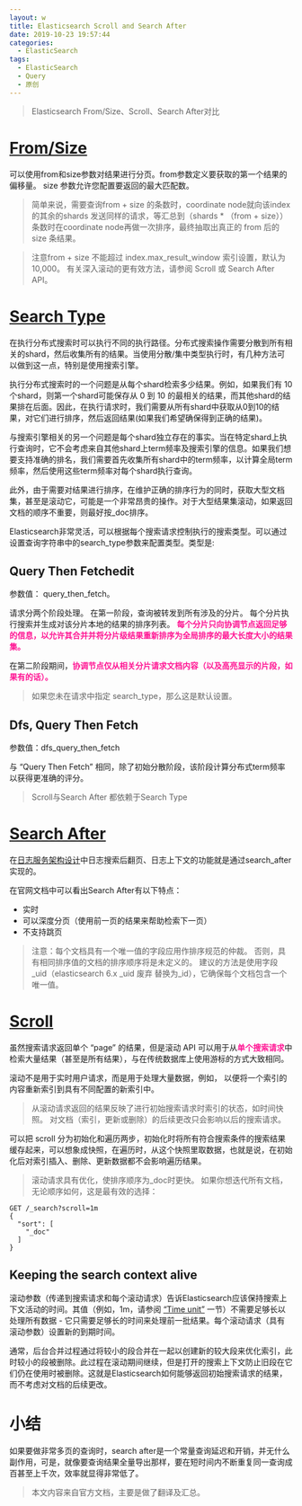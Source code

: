 ```yaml
---
layout: w
title: Elasticsearch Scroll and Search After
date: 2019-10-23 19:57:44
categories:
  - ElasticSearch
tags:
  - ElasticSearch
  - Query
  - 原创
---
```


> Elasticsearch From/Size、Scroll、Search After对比

<!-- more -->

# [From/Size](https://www.elastic.co/guide/en/elasticsearch/reference/7.4/search-request-body.html#request-body-search-from-size)
可以使用from和size参数对结果进行分页。from参数定义要获取的第一个结果的偏移量。 size 参数允许您配置要返回的最大匹配数。

> 简单来说，需要查询from + size 的条数时，coordinate node就向该index的其余的shards 发送同样的请求，等汇总到（shards * （from + size））条数时在coordinate node再做一次排序，最终抽取出真正的 from 后的 size 条结果。

> 注意from + size 不能超过 index.max_result_window 索引设置，默认为 10,000。 有关深入滚动的更有效方法，请参阅 Scroll 或 Search After API。

# [Search Type](https://www.elastic.co/guide/en/elasticsearch/reference/current/search-request-body.html#request-body-search-search-type)

在执行分布式搜索时可以执行不同的执行路径。分布式搜索操作需要分散到所有相关的shard，然后收集所有的结果。当使用分散/集中类型执行时，有几种方法可以做到这一点，特别是使用搜索引擎。

执行分布式搜索时的一个问题是从每个shard检索多少结果。例如，如果我们有 10 个shard，则第一个shard可能保存从 0 到 10 的最相关的结果，而其他shard的结果排在后面。因此，在执行请求时，我们需要从所有shard中获取从0到10的结果，对它们进行排序，然后返回结果(如果我们希望确保得到正确的结果)。

与搜索引擎相关的另一个问题是每个shard独立存在的事实。当在特定shard上执行查询时，它不会考虑来自其他shard上term频率及搜索引擎的信息。如果我们想要支持准确的排名，我们需要首先收集所有shard中的term频率，以计算全局term频率，然后使用这些term频率对每个shard执行查询。

此外，由于需要对结果进行排序，在维护正确的排序行为的同时，获取大型文档集，甚至是滚动它，可能是一个非常昂贵的操作。对于大型结果集滚动，如果返回文档的顺序不重要，则最好按_doc排序。

Elasticsearch非常灵活，可以根据每个搜索请求控制执行的搜索类型。可以通过设置查询字符串中的search_type参数来配置类型。类型是:

## Query Then Fetchedit
参数值： query_then_fetch。

请求分两个阶段处理。 在第一阶段，查询被转发到所有涉及的分片。 每个分片执行搜索并生成对该分片本地的结果的排序列表。 <font color=DeepPink>**每个分片只向协调节点返回足够的信息，以允许其合并并将分片级结果重新排序为全局排序的最大长度大小的结果集。**</font>

在第二阶段期间，<font color=DeepPink>**协调节点仅从相关分片请求文档内容（以及高亮显示的片段，如果有的话）。**</font>

> 如果您未在请求中指定 search_type，那么这是默认设置。

## Dfs, Query Then Fetch
参数值：dfs_query_then_fetch

与 “Query Then Fetch” 相同，除了初始分散阶段，该阶段计算分布式term频率以获得更准确的评分。

> Scroll与Search After 都依赖于Search Type

# [Search After](https://www.elastic.co/guide/en/elasticsearch/reference/7.4/search-request-body.html#request-body-search-search-after)

在[日志服务架构设计](https://www.jiankunking.com/log-service-architecture-design.html)中日志搜索后翻页、日志上下文的功能就是通过search_after实现的。

在官网文档中可以看出Search After有以下特点：
* 实时
* 可以深度分页（使用前一页的结果来帮助检索下一页）
* 不支持跳页

> 注意：每个文档具有一个唯一值的字段应用作排序规范的仲裁。 否则，具有相同排序值的文档的排序顺序将是未定义的。 建议的方法是使用字段 _uid（elasticsearch 6.x _uid 废弃 替换为_id），它确保每个文档包含一个唯一值。

# [Scroll](https://www.elastic.co/guide/en/elasticsearch/reference/7.4/search-request-body.html#request-body-search-scroll)

虽然搜索请求返回单个 “page” 的结果，但是滚动 API 可以用于从<font color=DeepPink>**单个搜索请求**</font>中检索大量结果（甚至是所有结果），与在传统数据库上使用游标的方式大致相同。

滚动不是用于实时用户请求，而是用于处理大量数据，例如， 以便将一个索引的内容重新索引到具有不同配置的新索引中。

> 从滚动请求返回的结果反映了进行初始搜索请求时索引的状态，如时间快照。 对文档（索引，更新或删除）的后续更改只会影响以后的搜索请求。

可以把 scroll 分为初始化和遍历两步，初始化时将所有符合搜索条件的搜索结果缓存起来，可以想象成快照，在遍历时，从这个快照里取数据，也就是说，在初始化后对索引插入、删除、更新数据都不会影响遍历结果。

> 滚动请求具有优化，使排序顺序为_doc时更快。 如果你想迭代所有文档，无论顺序如何，这是最有效的选择：
```
GET /_search?scroll=1m
{
  "sort": [
    "_doc"
  ]
}
```

## Keeping the search context alive
滚动参数（传递到搜索请求和每个滚动请求）告诉Elasticsearch应该保持搜索上下文活动的时间。其值（例如，1m，请参阅 [“Time unit”](https://www.elastic.co/guide/en/elasticsearch/reference/7.4/common-options.html#time-units) 一节）不需要足够长以处理所有数据 - 它只需要足够长的时间来处理前一批结果。每个滚动请求（具有滚动参数）设置新的到期时间。

通常，后台合并过程通过将较小的段合并在一起以创建新的较大段来优化索引，此时较小的段被删除。此过程在滚动期间继续，但是打开的搜索上下文防止旧段在它们仍在使用时被删除。这就是Elasticsearch如何能够返回初始搜索请求的结果，而不考虑对文档的后续更改。

# 小结

如果要做非常多页的查询时，search after是一个常量查询延迟和开销，并无什么副作用，可是，就像要查询结果全量导出那样，要在短时间内不断重复同一查询成百甚至上千次，效率就显得非常低了。


> 本文内容来自官方文档，主要是做了翻译及汇总。
